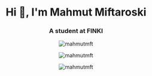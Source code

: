 <h1 align="center">Hi 👋, I'm Mahmut Miftaroski</h1>
<h3 align="center">A student at FINKI</h3>

<p align="center"> <img src="https://komarev.com/ghpvc/?username=mahmutmft&label=Profile%20views&color=0e75b6&style=flat" alt="mahmutmft" /> </p>
<p align="center"><img align="center" src="https://github-readme-streak-stats.herokuapp.com/?user=mahmutmft&" alt="mahmutmft" /></p>
<p align="center"><img align="center" src="https://github-readme-stats.vercel.app/api/top-langs?username=mahmutmft&show_icons=true&locale=en&layout=compact" alt="mahmutmft" /></p>


